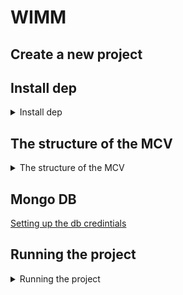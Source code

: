 # WIMM

## Create a new project

## Install dep

<details>
<Summary> Install dep </Summary>
  
```
npm install web-vitals
Frontend dependencies
npm install axios react-router-dom

mkdir server
cd server
npm init -y
npm install express mongoose cors dotenv  
```

</details>

##   The structure of the MCV

<details>
<Summary> The structure of the MCV </Summary>

```
medicine-dashboard/
├── server/                      <-- Root of your server folder
│   ├── .env                     <-- .env file should be here
│   ├── server.js                <-- Main server file
│   ├── config/
│   │   └── db.js                <-- Database connection file
│   ├── controllers/
│   │   ├── medicineController.js
│   │   ├── categoryController.js
│   │   ├── pharmacyController.js
│   │   ├── inventoryController.js
│   │   └── userController.js
│   ├── models/
│   │   ├── Medicine.js
│   │   ├── Category.js
│   │   ├── Pharmacy.js
│   │   ├── Inventory.js
│   │   └── User.js
│   ├── routes/
│   │   ├── medicineRoutes.js
│   │   ├── categoryRoutes.js
│   │   ├── pharmacyRoutes.js
│   │   ├── inventoryRoutes.js
│   │   └── userRoutes.js
│   └── package.json             <-- Backend dependencies
├── src/                         <-- Frontend React code
│   ├── api/
│   │   └── api.js
│   ├── components/
│   │   ├── Medicines.js
│   │   ├── Categories.js
│   │   ├── Pharmacies.js
│   │   ├── Inventory.js
│   │   └── Users.js
│   ├── App.js
│   ├── App.css
│   ├── index.js
│   └── index.css
└── package.json                 <-- Frontend dependencies

```
</details>

## Mongo DB

[Setting up the db credintials](https://cloud.mongodb.com/v2/677758246188cd21cd163f3b#/security/database/users)



## Running the project


<details>
<Summary>  Running the project </Summary> 

  ### Run the backend
```
cd server
node server.js
```

### Run the front

```
cd "D:\a wimm\medicine-dashboard"
npm start
```
</details>
